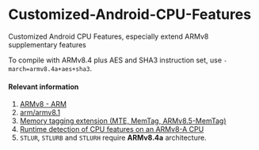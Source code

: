 # Customized-Android-CPU-Features
Customized Android CPU Features, especially extend ARMv8 supplementary features

To compile with ARMv8.4 plus AES and SHA3 instruction set, use `-march=armv8.4a+aes+sha3`.

#### Relevant information

1. [ARMv8 - ARM](https://en.wikichip.org/wiki/arm/armv8)
1. [arm/armv8.1](https://en.wikichip.org/wiki/arm/armv8.1)
1. [Memory tagging extension (MTE, MemTag, ARMv8.5-MemTag)](https://en.wikichip.org/wiki/arm/mte)
1. [Runtime detection of CPU features on an ARMv8-A CPU](https://community.arm.com/developer/tools-software/oss-platforms/b/android-blog/posts/runtime-detection-of-cpu-features-on-an-armv8-a-cpu)
1. `STLUR`, `STLURB` and `STLURH` require **ARMv8.4a** architecture.
